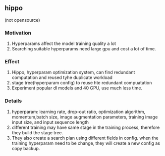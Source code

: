 ## hippo
(not opensource)
### Motivation
1. Hyperparams affect the model training quality a lot
2. Searching suitable hyperparams need large gpu and cost a lot of time.

### Effect
1. Hippo, hyperparam optimization system, can find redundant computation and reused tyhe duplicate workload
2. stage tree(hyperparam config) to reuse hte redundant compuatation
3. Experiment popular dl models and 40 GPU, use much less time. 

### Details
1. hyperparam: learning rate, drop-out ratio, optimization algorithm, momentum,batch size, image augmentation parameters,  training image input size, and input sequence length
2. different training may have same stage in the training process, therefore they build the stage tree.
3. They also create a search plan using different fields in config. when the training hyperparam need to be change, they will create a new config as copy backup.
